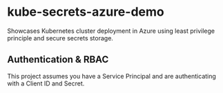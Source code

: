 # kube-secrets-azure-demo
Showcases Kubernetes cluster deployment in Azure using least privilege principle and secure secrets storage.

## Authentication & RBAC
This project assumes you have a Service Principal and are authenticating with a Client ID and Secret. 